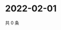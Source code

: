 # 2022-02-01

共 0 条

<!-- BEGIN WEIBO -->
<!-- 最后更新时间 Tue Feb 01 2022 00:24:34 GMT+0800 (China Standard Time) -->

<!-- END WEIBO -->
